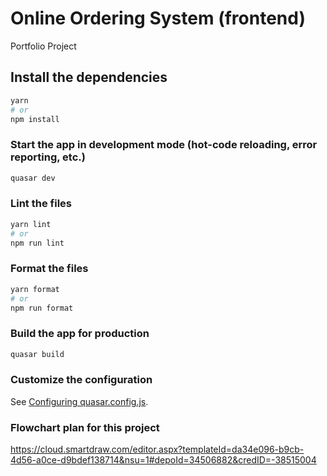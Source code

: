 # Online Ordering System (frontend)

Portfolio Project

## Install the dependencies
```bash
yarn
# or
npm install
```

### Start the app in development mode (hot-code reloading, error reporting, etc.)
```bash
quasar dev
```


### Lint the files
```bash
yarn lint
# or
npm run lint
```


### Format the files
```bash
yarn format
# or
npm run format
```



### Build the app for production
```bash
quasar build
```

### Customize the configuration
See [Configuring quasar.config.js](https://v2.quasar.dev/quasar-cli-webpack/quasar-config-js).




### Flowchart plan for this project
https://cloud.smartdraw.com/editor.aspx?templateId=da34e096-b9cb-4d56-a0ce-d9bdef138714&nsu=1#depoId=34506882&credID=-38515004
